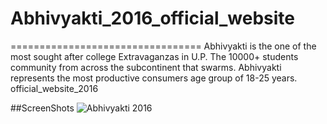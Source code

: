# Abhivyakti_2016_official_website
=================================
Abhivyakti is the one of the most sought after college Extravaganzas in U.P. The 10000+ students community from across the subcontinent that swarms. Abhivyakti represents the most productive consumers age group of 18-25 years. 
official_website_2016

##ScreenShots
![Abhivyakti 2016](https://raw.githubusercontent.com/amarlearning/Abhivyakti_2016_official_website/master/img/abhivyakti.jpg)

